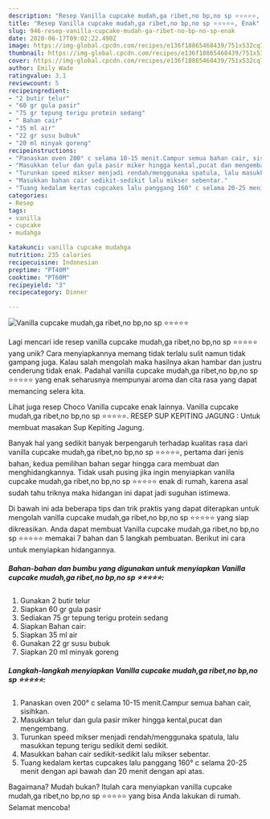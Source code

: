 ```yaml
---
description: "Resep Vanilla cupcake mudah,ga ribet,no bp,no sp ⭐⭐⭐⭐⭐, Enak"
title: "Resep Vanilla cupcake mudah,ga ribet,no bp,no sp ⭐⭐⭐⭐⭐, Enak"
slug: 946-resep-vanilla-cupcake-mudah-ga-ribet-no-bp-no-sp-enak
date: 2020-06-17T09:02:22.490Z
image: https://img-global.cpcdn.com/recipes/e136f18865468439/751x532cq70/vanilla-cupcake-mudahga-ribetno-bpno-sp-⭐⭐⭐⭐⭐-foto-resep-utama.jpg
thumbnail: https://img-global.cpcdn.com/recipes/e136f18865468439/751x532cq70/vanilla-cupcake-mudahga-ribetno-bpno-sp-⭐⭐⭐⭐⭐-foto-resep-utama.jpg
cover: https://img-global.cpcdn.com/recipes/e136f18865468439/751x532cq70/vanilla-cupcake-mudahga-ribetno-bpno-sp-⭐⭐⭐⭐⭐-foto-resep-utama.jpg
author: Emily Wade
ratingvalue: 3.1
reviewcount: 5
recipeingredient:
- "2 butir telur"
- "60 gr gula pasir"
- "75 gr tepung terigu protein sedang"
- " Bahan cair"
- "35 ml air"
- "22 gr susu bubuk"
- "20 ml minyak goreng"
recipeinstructions:
- "Panaskan oven 200° c selama 10-15 menit.Campur semua bahan cair, sisihkan."
- "Masukkan telur dan gula pasir miker hingga kental,pucat dan mengembang."
- "Turunkan speed mikser menjadi rendah/menggunaka spatula, lalu masukkan tepung terigu sedikit demi sedikit."
- "Masukkan bahan cair sedikit-sedikit lalu mikser sebentar."
- "Tuang kedalam kertas cupcakes lalu panggang 160° c selama 20-25 menit dengan api bawah dan 20 menit dengan api atas."
categories:
- Resep
tags:
- vanilla
- cupcake
- mudahga

katakunci: vanilla cupcake mudahga 
nutrition: 235 calories
recipecuisine: Indonesian
preptime: "PT40M"
cooktime: "PT60M"
recipeyield: "3"
recipecategory: Dinner

---
```



![Vanilla cupcake mudah,ga ribet,no bp,no sp ⭐⭐⭐⭐⭐](https://img-global.cpcdn.com/recipes/e136f18865468439/751x532cq70/vanilla-cupcake-mudahga-ribetno-bpno-sp-⭐⭐⭐⭐⭐-foto-resep-utama.jpg)

Lagi mencari ide resep vanilla cupcake mudah,ga ribet,no bp,no sp ⭐⭐⭐⭐⭐ yang unik? Cara menyiapkannya memang tidak terlalu sulit namun tidak gampang juga. Kalau salah mengolah maka hasilnya akan hambar dan justru cenderung tidak enak. Padahal vanilla cupcake mudah,ga ribet,no bp,no sp ⭐⭐⭐⭐⭐ yang enak seharusnya mempunyai aroma dan cita rasa yang dapat memancing selera kita.

Lihat juga resep Choco Vanilla cupcake enak lainnya. Vanilla cupcake mudah,ga ribet,no bp,no sp ⭐⭐⭐⭐⭐. RESEP SUP KEPITING JAGUNG : Untuk membuat masakan Sup Kepiting Jagung.

Banyak hal yang sedikit banyak berpengaruh terhadap kualitas rasa dari vanilla cupcake mudah,ga ribet,no bp,no sp ⭐⭐⭐⭐⭐, pertama dari jenis bahan, kedua pemilihan bahan segar hingga cara membuat dan menghidangkannya. Tidak usah pusing jika ingin menyiapkan vanilla cupcake mudah,ga ribet,no bp,no sp ⭐⭐⭐⭐⭐ enak di rumah, karena asal sudah tahu triknya maka hidangan ini dapat jadi suguhan istimewa.


Di bawah ini ada beberapa tips dan trik praktis yang dapat diterapkan untuk mengolah vanilla cupcake mudah,ga ribet,no bp,no sp ⭐⭐⭐⭐⭐ yang siap dikreasikan. Anda dapat membuat Vanilla cupcake mudah,ga ribet,no bp,no sp ⭐⭐⭐⭐⭐ memakai 7 bahan dan 5 langkah pembuatan. Berikut ini cara untuk menyiapkan hidangannya.

<!--inarticleads1-->

##### Bahan-bahan dan bumbu yang digunakan untuk menyiapkan Vanilla cupcake mudah,ga ribet,no bp,no sp ⭐⭐⭐⭐⭐:

1. Gunakan 2 butir telur
1. Siapkan 60 gr gula pasir
1. Sediakan 75 gr tepung terigu protein sedang
1. Siapkan  Bahan cair:
1. Siapkan 35 ml air
1. Gunakan 22 gr susu bubuk
1. Siapkan 20 ml minyak goreng




<!--inarticleads2-->

##### Langkah-langkah menyiapkan Vanilla cupcake mudah,ga ribet,no bp,no sp ⭐⭐⭐⭐⭐:

1. Panaskan oven 200° c selama 10-15 menit.Campur semua bahan cair, sisihkan.
1. Masukkan telur dan gula pasir miker hingga kental,pucat dan mengembang.
1. Turunkan speed mikser menjadi rendah/menggunaka spatula, lalu masukkan tepung terigu sedikit demi sedikit.
1. Masukkan bahan cair sedikit-sedikit lalu mikser sebentar.
1. Tuang kedalam kertas cupcakes lalu panggang 160° c selama 20-25 menit dengan api bawah dan 20 menit dengan api atas.




Bagaimana? Mudah bukan? Itulah cara menyiapkan vanilla cupcake mudah,ga ribet,no bp,no sp ⭐⭐⭐⭐⭐ yang bisa Anda lakukan di rumah. Selamat mencoba!
